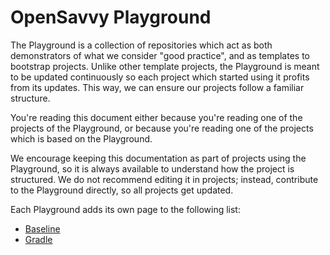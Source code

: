 # OpenSavvy Playground

The Playground is a collection of repositories which act as both demonstrators of what we consider "good practice", and as templates to bootstrap projects.
Unlike other template projects, the Playground is meant to be updated continuously so each project which started using it profits from its updates.
This way, we can ensure our projects follow a familiar structure.

You're reading this document either because you're reading one of the projects of the Playground, or because you're reading one of the projects which is based on the Playground.

We encourage keeping this documentation as part of projects using the Playground, so it is always available to understand how the project is structured. We do not recommend editing it in projects; instead, contribute to the Playground directly, so all projects get updated.

Each Playground adds its own page to the following list:
- [Baseline](baseline.md)
- [Gradle](gradle.md)
